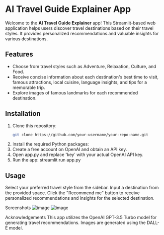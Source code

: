 # AI Travel Guide Explainer App

Welcome to the **AI Travel Guide Explainer** app! This Streamlit-based web application helps users discover travel destinations based on their travel styles. It provides personalized recommendations and valuable insights for various destinations.

## Features

- Choose from travel styles such as Adventure, Relaxation, Culture, and Food.
- Receive concise information about each destination's best time to visit, famous attractions, local cuisine, language insights, and tips for a memorable trip.
- Explore images of famous landmarks for each recommended destination.

## Installation

1. Clone this repository:
   ```sh
   git clone https://github.com/your-username/your-repo-name.git
2. Install the required Python packages:
3. Create a free account on OpenAI and obtain an API key.
4. Open app.py and replace 'key' with your actual OpenAI API key.
5. Run the app: streamlit run app.py

## Usage
Select your preferred travel style from the sidebar.
Input a destination from the provided space.
Click the "Recommend me" button to receive personalized recommendations and insights for the selected destination.

Screenshots
![image](https://github.com/nor-azilah/AI-Travel-Guide/assets/141215896/5144fb73-d71b-47e0-927b-c1d9be448715)
![image](https://github.com/nor-azilah/AI-Travel-Guide/assets/141215896/4966335f-45fd-48b4-ac08-ce59e039dd81)


Acknowledgements
This app utilizes the OpenAI GPT-3.5 Turbo model for generating travel recommendations.
Images are generated using the DALL-E model.
